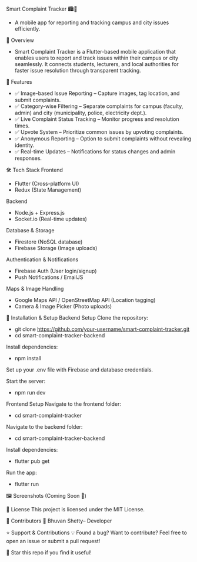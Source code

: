 Smart Complaint Tracker 🏙️📢
- A mobile app for reporting and tracking campus and city issues efficiently.

🚀 Overview
- Smart Complaint Tracker is a Flutter-based mobile application that enables users to report and track issues within their campus or city seamlessly. It connects students, lecturers, and local authorities for faster issue resolution through transparent tracking.

📌 Features
- ✅ Image-based Issue Reporting – Capture images, tag location, and submit complaints.
- ✅ Category-wise Filtering – Separate complaints for campus (faculty, admin) and city (municipality, police, electricity dept.).
- ✅ Live Complaint Status Tracking – Monitor progress and resolution times.
- ✅ Upvote System – Prioritize common issues by upvoting complaints.
- ✅ Anonymous Reporting – Option to submit complaints without revealing identity.
- ✅ Real-time Updates – Notifications for status changes and admin responses.

🛠 Tech Stack
Frontend
- Flutter (Cross-platform UI)
- Redux (State Management)

Backend
- Node.js + Express.js
- Socket.io (Real-time updates)

Database & Storage
- Firestore (NoSQL database)
- Firebase Storage (Image uploads)

Authentication & Notifications
- Firebase Auth (User login/signup)
- Push Notifications / EmailJS

Maps & Image Handling
- Google Maps API / OpenStreetMap API (Location tagging)
- Camera & Image Picker (Photo uploads)

🚀 Installation & Setup
Backend Setup
Clone the repository:
- git clone https://github.com/your-username/smart-complaint-tracker.git
- cd smart-complaint-tracker-backend

Install dependencies:
- npm install

Set up your .env file with Firebase and database credentials.

Start the server:
- npm run dev

Frontend Setup
Navigate to the frontend folder:
- cd smart-complaint-tracker

Navigate to the backend folder:
- cd smart-complaint-tracker-backend

Install dependencies:
- flutter pub get

Run the app:
- flutter run

🖼 Screenshots (Coming Soon 📸)

📜 License
This project is licensed under the MIT License.

🤝 Contributors
👤 Bhuvan Shetty– Developer

⭐ Support & Contributions
💡 Found a bug? Want to contribute? Feel free to open an issue or submit a pull request!

🚀 Star this repo if you find it useful!
